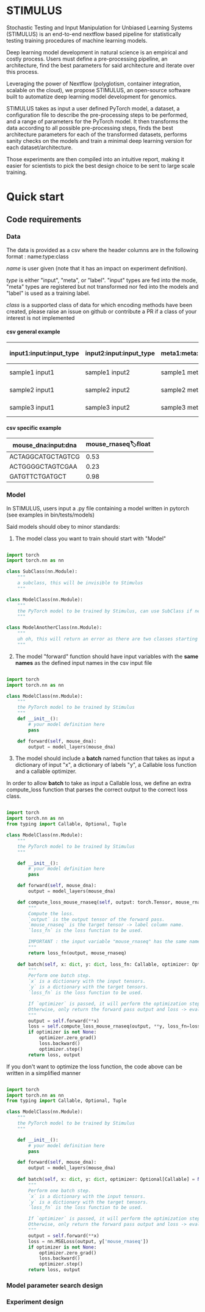 # STIMULUS

Stochastic Testing and Input Manipulation for Unbiased Learning Systems (STIMULUS) is an end-to-end nextflow based pipeline for statistically testing training procedures of machine learning models. 

Deep learning model development in natural science is an empirical and costly process. Users must define a pre-processing pipeline, an architecture, find the best parameters for said architecture and iterate over this process.

Leveraging the power of Nextflow (polyglotism, container integration, scalable on the cloud), we propose STIMULUS, an open-source software built to automatize deep learning model development for genomics.

STIMULUS takes as input a user defined PyTorch model, a dataset, a configuration file to describe the pre-processing steps to be performed, and a range of parameters for the PyTorch model.  It then transforms the data according to all possible pre-processing steps, finds the best architecture parameters for each of the transformed datasets, performs sanity checks on the models and train a minimal deep learning version for each dataset/architecture.

Those experiments are then compiled into an intuitive report, making it easier for scientists to pick the best design choice to be sent to large scale training.

# Quick start

## Code requirements

### Data

The data is provided as a csv where the header columns are in the following format : name:type:class

*name* is user given (note that it has an impact on experiment definition).

*type* is either "input", "meta", or "label". "input" types are fed into the mode, "meta" types are registered but not transformed nor fed into the models and "label" is used as a training label. 

*class* is a supported class of data for which encoding methods have been created, please raise an issue on github or contribute a PR if a class of your interest is not implemented

#### csv general example

| input1:input:input_type | input2:input:input_type | meta1:meta:meta_type | label1:label:label_type | label2:label:label_type |
|-------------------------|-------------------------|----------------------|-------------------------|-------------------------|
| sample1 input1          | sample1 input2          | sample1 meta1        | sample1 label1          | sample1 label2          |
| sample2 input1          | sample2 input2          | sample2 meta1        | sample2 label1          | sample2 label2          |
| sample3 input1          | sample3 input2          | sample3 meta1        | sample3 label1          | sample3 label2          |


#### csv specific example


| mouse_dna:input:dna     | mouse_rnaseq:label:float|
|-------------------------|-------------------------|
| ACTAGGCATGCTAGTCG       | 0.53                    |
| ACTGGGGCTAGTCGAA        | 0.23                    |
| GATGTTCTGATGCT          | 0.98                    |

### Model 

In STIMULUS, users input a .py file containing a model written in pytorch (see examples in bin/tests/models)

Said models should obey to minor standards:

1. The model class you want to train should start with "Model"
```python

import torch
import torch.nn as nn

class SubClass(nn.Module):
    """
    a subclass, this will be invisible to Stimulus
    """

class ModelClass(nn.Module):
    """
    the PyTorch model to be trained by Stimulus, can use SubClass if needed
    """

class ModelAnotherClass(nn.Module):
    """
    uh oh, this will return an error as there are two classes starting with Model
    """

```

2. The model "forward" function should have input variables with the **same names** as the defined input names in the csv input file

```python

import torch
import torch.nn as nn

class ModelClass(nn.Module):
    """
    the PyTorch model to be trained by Stimulus
    """
    def __init__():
        # your model definition here
        pass

    def forward(self, mouse_dna):        
        output = model_layers(mouse_dna)

```

3. The model should include a **batch** named function that takes as input a dictionary of input "x", a dictionary of labels "y", a Callable loss function and a callable optimizer. 

In order to allow **batch** to take as input a Callable loss, we define an extra compute_loss function that parses the correct output to the correct loss class. 

```python

import torch
import torch.nn as nn
from typing import Callable, Optional, Tuple

class ModelClass(nn.Module):
    """
    the PyTorch model to be trained by Stimulus
    """

    def __init__():
        # your model definition here
        pass

    def forward(self, mouse_dna):        
        output = model_layers(mouse_dna)

    def compute_loss_mouse_rnaseq(self, output: torch.Tensor, mouse_rnaseq: torch.Tensor, loss_fn: Callable) -> torch.Tensor:
        """
        Compute the loss.
        `output` is the output tensor of the forward pass.
        `mouse_rnaseq` is the target tensor -> label column name.
        `loss_fn` is the loss function to be used.

        IMPORTANT : the input variable "mouse_rnaseq" has the same name as the label defined in the csv above. 
        """
        return loss_fn(output, mouse_rnaseq)
    
    def batch(self, x: dict, y: dict, loss_fn: Callable, optimizer: Optional[Callable] = None) -> Tuple[torch.Tensor, dict]:
        """
        Perform one batch step.
        `x` is a dictionary with the input tensors.
        `y` is a dictionary with the target tensors.
        `loss_fn` is the loss function to be used.

        If `optimizer` is passed, it will perform the optimization step -> training step
        Otherwise, only return the forward pass output and loss -> evaluation step
        """
        output = self.forward(**x)
        loss = self.compute_loss_mouse_rnaseq(output, **y, loss_fn=loss_fn)
        if optimizer is not None:
            optimizer.zero_grad()
            loss.backward()
            optimizer.step()
        return loss, output

```

If you don't want to optimize the loss function, the code above can be written in a simplified manner

```python

import torch
import torch.nn as nn
from typing import Callable, Optional, Tuple

class ModelClass(nn.Module):
    """
    the PyTorch model to be trained by Stimulus
    """

    def __init__():
        # your model definition here
        pass

    def forward(self, mouse_dna):        
        output = model_layers(mouse_dna)
    
    def batch(self, x: dict, y: dict, optimizer: Optional[Callable] = None) -> Tuple[torch.Tensor, dict]:
        """
        Perform one batch step.
        `x` is a dictionary with the input tensors.
        `y` is a dictionary with the target tensors.
        `loss_fn` is the loss function to be used.

        If `optimizer` is passed, it will perform the optimization step -> training step
        Otherwise, only return the forward pass output and loss -> evaluation step
        """
        output = self.forward(**x)
        loss = nn.MSELoss(output, y['mouse_rnaseq'])
        if optimizer is not None:
            optimizer.zero_grad()
            loss.backward()
            optimizer.step()
        return loss, output

```

### Model parameter search design

### Experiment design